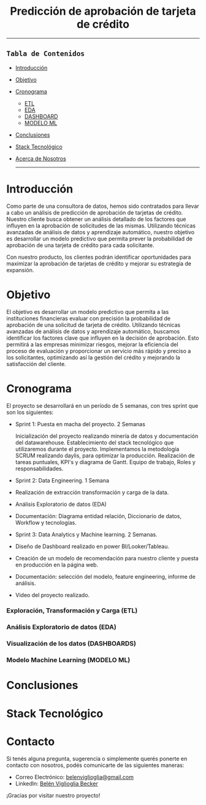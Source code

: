 <h1 align='center'> Predicción de aprobación de tarjeta de crédito </h1>



---
## **`Tabla de Contenidos`**

- [Introducción](#introducción)
- [Objetivo](#objetivo)
- [Cronograma](#cronograma)
    - [ETL](#exploración-transformación-y-carga-etl)
    - [EDA](#análisis-exploratorio-eda)
    - [DASHBOARD](#visualización-de-los-datos)
    - [MODELO ML](#modelo-machine-learning)
- [Conclusiones](#conclusiones)
- [Stack Tecnológico](#stack-tecnológico)
- [Acerca de Nosotros](#acerca-de-nosotros)


    ---

# Introducción

Como parte de una consultora de datos, hemos sido contratados para llevar a cabo un análisis de predicción de aprobación de tarjetas de crédito. Nuestro cliente busca obtener un análisis detallado de los factores que influyen en la aprobación de solicitudes de las mismas.  Utilizando técnicas avanzadas de análisis de datos y aprendizaje automático, nuestro objetivo es desarrollar un modelo predictivo que permita prever la probabilidad de aprobación de una tarjeta de crédito para cada solicitante. 

Con nuestro producto, los clientes podrán identificar oportunidades para maximizar la aprobación de tarjetas de crédito y mejorar su estrategia de expansión.

# Objetivo

El objetivo es desarrollar un modelo predictivo que permita a las instituciones financieras evaluar con precisión la probabilidad de aprobación de una solicitud de tarjeta de crédito. Utilizando técnicas avanzadas de análisis de datos y aprendizaje automático, buscamos identificar los factores clave que influyen en la decisión de aprobación. Esto permitirá a las empresas minimizar riesgos, mejorar la eficiencia del proceso de evaluación y proporcionar un servicio más rápido y preciso a los solicitantes, optimizando así la gestión del crédito y mejorando la satisfacción del cliente.

# Cronograma

El proyecto se desarrollará en un período de 5 semanas, con tres sprint que son los siguientes:

- Sprint 1: Puesta en macha del proyecto. 2 Semanas

  Inicialización del proyecto realizando minería de datos y documentación del datawarehouse.
  Establecimiento del stack tecnológico que utilizaremos durante el proyecto.
  Implementamos la metodología SCRUM realizando daylis, para optimizar la producción.
  Realización de tareas puntuales, KPI's y diagrama de Gantt.
  Equipo de trabajo, Roles y responsabilidades.

- Sprint 2: Data Engineering. 1 Semana
  
- Realización de extracción transformación y carga de la data.
- Análisis Exploratorio de datos (EDA)
- Documentación: Diagrama entidad relación, Diccionario de datos, Workflow y tecnologías.

- Sprint 3: Data Analytics y Machine learning. 2 Semanas.
  
- Diseño de Dashboard realizado en power BI/Looker/Tableau.
- Creación de un modelo de recomendación para nuestro cliente y puesta en producción en la página web.
- Documentación: selección del modelo, feature engineering, informe de análisis.
- Video del proyecto realizado.



### Exploración, Transformación y Carga (ETL)



### Análisis Exploratorio de datos (EDA)



### Visualización de los datos (DASHBOARDS)



### Modelo Machine Learning (MODELO ML)






# Conclusiones




# Stack Tecnológico




# <a name="Contacto">Contacto</a>

Si tenés alguna pregunta, sugerencia o simplemente querés ponerte en contacto con nosotros, podés comunicarte de las siguientes maneras:

- Correo Electrónico: [belenviglioglia@gmail.com](mailto:belenviglioglia@gmail.com)
- LinkedIn: [Belén Viglioglia Becker](https://www.linkedin.com/in/belen-viglioglia-becker/)


¡Gracias por visitar nuestro proyecto!


